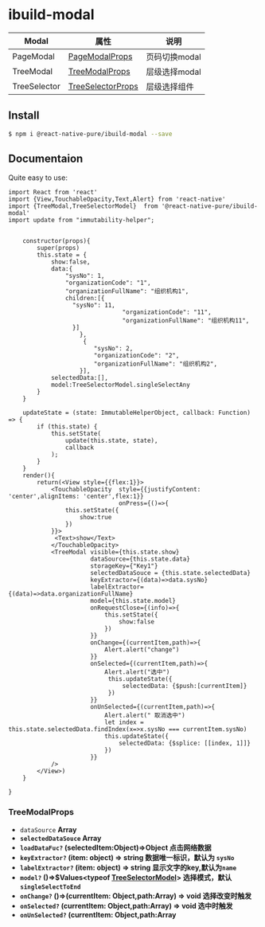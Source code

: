 # ibuild-modal

Modal | 属性 | 说明
---- | ---|---
PageModal  | [PageModalProps](#pagemodalprops)| 页码切换modal
TreeModal | [TreeModalProps](#treemodalprops)| 层级选择modal 
TreeSelector | [TreeSelectorProps](#treeselectorprops) | 层级选择组件 


## Install

```bash
$ npm i @react-native-pure/ibuild-modal --save
```

## Documentaion

Quite easy to use:

```
import React from 'react'
import {View,TouchableOpacity,Text,Alert} from 'react-native'
import {TreeModal,TreeSelectorModel}  from '@react-native-pure/ibuild-modal'
import update from "immutability-helper";


    constructor(props){
        super(props)
        this.state = {
            show:false,
            data:{	
                "sysNo": 1,
                "organizationCode": "1",
                "organizationFullName": "组织机构1",
                children:[{
                  "sysNo": 11,
                                "organizationCode": "11",
                                "organizationFullName": "组织机构11",
                  }]
                 	},
                 	 {
                 		"sysNo": 2,
                 		"organizationCode": "2",
                 		"organizationFullName": "组织机构2",
                 	}],
            selectedData:[],
            model:TreeSelectorModel.singleSelectAny
        }
    }

    updateState = (state: ImmutableHelperObject, callback: Function) => {
        if (this.state) {
            this.setState(
                update(this.state, state),
                callback
            );
        }
    }
    render(){
        return(<View style={{flex:1}}>
            <TouchableOpacity  style={{justifyContent: 'center',alignItems: 'center',flex:1}}
                               onPress={()=>{
                this.setState({
                    show:true
                })
            }}>
             <Text>show</Text>
            </TouchableOpacity>
            <TreeModal visible={this.state.show}
                       dataSource={this.state.data}
                       storageKey={"Key1"}
                       selectedDataSouce = {this.state.selectedData}
                       keyExtractor={(data)=>data.sysNo}
                       labelExtractor={(data)=>data.organizationFullName}
                       model={this.state.model}
                       onRequestClose={(info)=>{
                           this.setState({
                               show:false
                           })
                       }}
                       onChange={(currentItem,path)=>{
                           Alert.alert("change")
                       }}
                       onSelected={(currentItem,path)=>{
                           Alert.alert("选中")
                            this.updateState({
                                selectedData: {$push:[currentItem]}
                            })
                       }}
                       onUnSelected={(currentItem,path)=>{
                           Alert.alert(" 取消选中")
                           let index = this.state.selectedData.findIndex(x=>x.sysNo === currentItem.sysNo)
                           this.updateState({
                               selectedData: {$splice: [[index, 1]]}
                           })
                       }}
            />
        </View>)
    }

}

```


### TreeModalProps
- `dataSource` **Array<Object>** 
- `selectedDataSouce` **Array<Object>** 
- `loadDataFuc?` **(selectedItem:Object)=>Object**  点击网络数据
- `keyExtractor?` **(item: object) => string**  数据唯一标识，默认为 `sysNo`
- `labelExtractor?` **(item: object) => string**  显示文字的key,默认为`name`
- `model?` **()=>$Values<typeof [TreeSelectorModel](treeselectormodel)>**  选择模式，默认`singleSelectToEnd`
- `onChange?` **()=>(currentItem: Object,path:Array<Object>) => void**  选择改变时触发
- `onSelected?` **(currentItem: Object,path:Array<Object>) => void**  选中时触发
- `onUnSelected?` **(currentItem: Object,path:Array<Object>) => void** 取消选择时触发
- `lastSelectedPath?` **Array**  最后选择的全路径，如果提供将自动跳到上次选择的位置
- `maxLevel?` **number**  页最多显示多少列，默认为`10`
- `initLevel?` **number**  初始化显示列,默认为 `2`
- `storageKey?` **string**  提供一个字符串key用以保存历史选择数据以实现数据分离，如果不传的将使用默认key对历史选择数据进行保存
- `style?` **Object** 
- `onError?` **(message:string)=>void** 
- `hiddenHomeIcon?` **boolean**  是否隐藏header上home Icon
- `homeTitle?` **string** 初始化header 第一个位置的内容
- `showFullValue?` **boolean**  Item内容是否显示全路径
- `navbarStyle?` **[NavigationBarStyle](#navigationbarstyle)**
- `title?` **string**
- `onPressLeft?` **()=>void** 
- `onPressRight?` **()=>void** 
- `hiddenLeft?` **boolean** 
- `hiddenRight?` **boolean** 
- `renderLeftButton?` **React.ReactElement < any >** 
- `renderRightButton?` **React.ReactElement < any >** 
- `renderEmpty?` **React.ReactElement < any >** 



### TreeSelectorProps
- `dataSource` **Array<Object>** 
- `selectedDataSouce` **Array<Object>** 
- `loadDataFuc?` **(selectedItem:Object)=>Object**  点击网络数据
- `keyExtractor?` **(item: object) => string**  数据唯一标识，默认为 `sysNo`
- `labelExtractor?` **(item: object) => string**  显示文字的key,默认为`name`
- `model?` **()=>$Values<typeof [TreeSelectorModel](treeselectormodel)>**  选择模式，默认`singleSelectToEnd`
- `onChange?` **()=>(currentItem: Object,path:Array<Object>) => void**  选择改变时触发
- `onSelected?` **(currentItem: Object,path:Array<Object>) => void**  选中时触发
- `onUnSelected?` **(currentItem: Object,path:Array<Object>) => void** 取消选择时触发
- `lastSelectedPath?` **Array**  最后选择的全路径，如果提供将自动跳到上次选择的位置
- `maxLevel?` **number**  页最多显示多少列，默认为`10`
- `initLevel?` **number**  初始化显示列,默认为 `2`
- `storageKey?` **string**  提供一个字符串key用以保存历史选择数据以实现数据分离，如果不传的将使用默认key对历史选择数据进行保存
- `style?` **Object** 
- `onError?` **(message:string)=>void** 
- `hiddenHomeIcon?` **boolean**  是否隐藏header上home Icon
- `homeTitle?` **string** 初始化header 第一个位置的内容
- `showFullValue?` **boolean**  Item内容是否显示全路径
    

### PageModalProps
- `navbarStyle?` **[NavigationBarStyle](#navigationbarstyle)**
- `title?` **string**
- `onPressLeft?` **()=>void** 
- `onPressRight?` **()=>void** 
- `hiddenLeft?` **boolean** 
- `hiddenRight?` **boolean** 
- `renderLeftButton?` **React.ReactElement < any >** 
- `renderRightButton?` **React.ReactElement < any >** 

### NavigationBarStyle
####导航栏样式
- `title` **Object** title样式
- `leftButton` **Object** 左边按钮样式
- `rightButton` **Object** 右边按钮样式
- `contaner` **Object** 导航栏外层view样式

### TreeSelectorModel
####层级选择组件模式

 - `multiSelectToEnd`:"multiSelectToEnd" 多选，只有到最后一级
 - `multiSelectAny`:"multiSelectAny"  每一级都可以多选
 - `singleSelectToEnd`:"singleSelectToEnd" 单选，只有到最后一级
 - `singleSelectAny`:"singleSelectAny" 每一级都可以单选


### TransitionType 
####页面切换动画

 - `none`:"none" 没有动画
 - `horizontal`:"horizontal"  从右往左推出页面
 - `vertical`:"vertical" 从下往上推出页面

